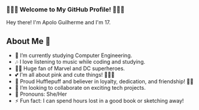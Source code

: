### 👨🏾‍💻 Welcome to My GitHub Profile! 👨🏾‍🦱 
Hey there! 
I'm Apolo Guilherme and I'm 17.

## About Me 💖

- 🔭 I’m currently studying Computer Engineering.
- 🎶 I love listening to music while coding and studying.
- 🦸‍♀️ Huge fan of Marvel and DC superheroes.
- 💕 I'm all about pink and cute things! 🎀💖🌸
- 🏰 Proud Hufflepuff and believer in loyalty, dedication, and friendship! 💛🦡
- 👯 I’m looking to collaborate on exciting tech projects.
- 🎀 Pronouns: She/Her
- ⚡ Fun fact: I can spend hours lost in a good book or sketching away!
